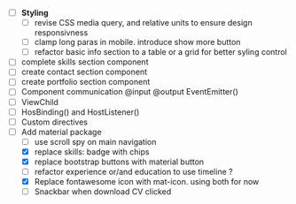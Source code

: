 -   [ ] **Styling**
    -   [ ] revise CSS media query, and relative units to ensure design responsivness
    -   [ ] clamp long paras in mobile. introduce show more button
    -   [ ] refactor basic info section to a table or a grid for better syling control
-   [ ] complete skills section component
-   [ ] create contact section component
-   [ ] create portfolio section component
-   [ ] Component communication @input @output EventEmitter()
-   [ ] ViewChild
-   [ ] HosBinding() and HostListener()
-   [ ] Custom directives
-   [ ] Add material package
    -   [ ] use scroll spy on main navigation
    -   [x] replace skills: badge with chips
    -   [x] replace bootstrap buttons with material button
    -   [ ] refactor experience or/and education to use timeline ?
    -   [x] Replace fontawesome icon with mat-icon. using both for now
    -   [ ] Snackbar when download CV clicked
